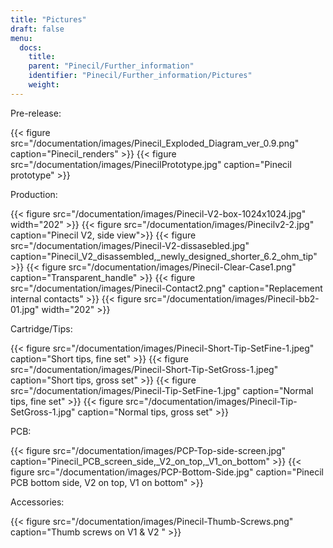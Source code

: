 ```yaml
---
title: "Pictures"
draft: false
menu:
  docs:
    title:
    parent: "Pinecil/Further_information"
    identifier: "Pinecil/Further_information/Pictures"
    weight:
---
```


Pre-release:

{{< figure src="/documentation/images/Pinecil_Exploded_Diagram_ver_0.9.png" caption="Pinecil_renders" >}}
{{< figure src="/documentation/images/PinecilPrototype.jpg" caption="Pinecil prototype" >}}

Production:

{{< figure src="/documentation/images/Pinecil-V2-box-1024x1024.jpg" width="202" >}}
{{< figure src="/documentation/images/Pinecilv2-2.jpg" caption="Pinecil V2, side view">}}
{{< figure src="/documentation/images/Pinecil-V2-dissasebled.jpg" caption="Pinecil_V2_disassembled,_newly_designed_shorter_6.2_ohm_tip" >}}
{{< figure src="/documentation/images/Pinecil-Clear-Case1.png" caption="Transparent_handle" >}}
{{< figure src="/documentation/images/Pinecil-Contact2.png" caption="Replacement internal contacts" >}}
{{< figure src="/documentation/images/Pinecil-bb2-01.jpg" width="202" >}}

Cartridge/Tips:

{{< figure src="/documentation/images/Pinecil-Short-Tip-SetFine-1.jpeg" caption="Short tips, fine set" >}}
{{< figure src="/documentation/images/Pinecil-Short-Tip-SetGross-1.jpeg" caption="Short tips, gross set" >}}
{{< figure src="/documentation/images/Pinecil-Tip-SetFine-1.jpg" caption="Normal tips, fine set" >}}
{{< figure src="/documentation/images/Pinecil-Tip-SetGross-1.jpg" caption="Normal tips, gross set" >}}

PCB:

{{< figure src="/documentation/images/PCP-Top-side-screen.jpg" caption="Pinecil_PCB_screen_side,_V2_on_top,_V1_on_bottom" >}}
{{< figure src="/documentation/images/PCP-Bottom-Side.jpg" caption="Pinecil PCB bottom side, V2 on top, V1 on bottom" >}}

Accessories:

{{< figure src="/documentation/images/Pinecil-Thumb-Screws.png" caption="Thumb screws on V1 & V2 " >}}
